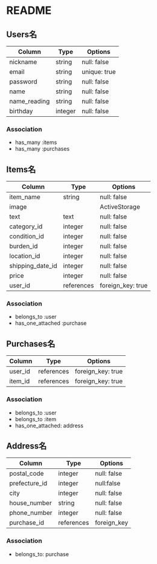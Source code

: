 # README

## Users名

| Column       | Type     | Options        |
|--------------|----------|----------------|
| nickname     | string   | null: false    |
| email        | string   | unique: true   |
| password     | string   | null: false    |
| name         | string   | null: false    |
| name_reading | string   | null: false    |
| birthday     | integer  | null: false    |

### Association
- has_many :items
- has_many :purchases


## Items名

| Column           | Type       | Options           |
|------------------|------------|-------------------|
| item_name        | string     | null: false       |
| image            |            | ActiveStorage     |
| text             | text       | null: false       |
| category_id      | integer    | null: false       |
| condition_id     | integer    | null: false       |
| burden_id        | integer    | null: false       |
| location_id      | integer    | null: false       |
| shipping_date_id | integer    | null: false       |
| price            | integer    | null: false       |
| user_id          | references | foreign_key: true |

### Association
- belongs_to :user
- has_one_attached :purchase


## Purchases名

| Column   | Type       | Options           |
|----------|------------|-------------------|
| user_id  | references | foreign_key: true |
| item_id  | references | foreign_key: true |

### Association
- belongs_to :user
- belongs_to :item
- has_one_attached: address


## Address名

| Column        | Type       | Options        |
|---------------|------------|----------------|
| postal_code   | integer    | null: false    |
| prefecture_id | integer    | null:false     |
| city          | integer    | null: false    |
| house_number  | string     | null: false    |
| phone_number  | integer    | null: false    |
| purchase_id   | references | foreign_key    |


### Association
- belongs_to: purchase